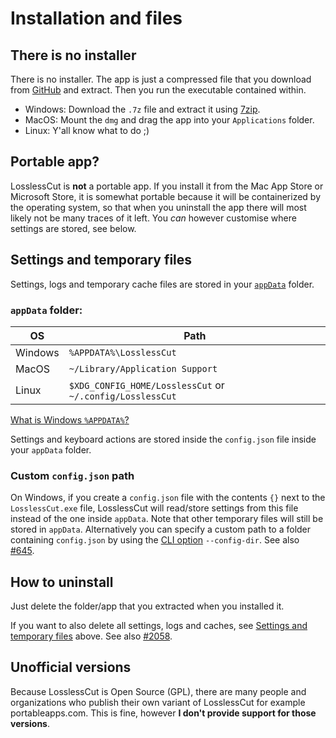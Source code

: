 # Installation and files

## There is no installer

There is no installer. The app is just a compressed file that you download from [GitHub](https://github.com/mifi/lossless-cut/releases) and extract. Then you run the executable contained within.
- Windows: Download the `.7z` file and extract it using [7zip](https://www.7-zip.org/download.html).
- MacOS: Mount the `dmg` and drag the app into your `Applications` folder.
- Linux: Y'all know what to do ;)

## Portable app?

LosslessCut is **not** a portable app. If you install it from the Mac App Store or Microsoft Store, it is somewhat portable because it will be containerized by the operating system, so that when you uninstall the app there will most likely not be many traces of it left. You *can* however customise where settings are stored, see below.

## Settings and temporary files

Settings, logs and temporary cache files are stored in your [`appData`](https://www.electronjs.org/docs/api/app#appgetpathname) folder.

### `appData` folder:

| OS | Path |
|-|-|
| Windows | `%APPDATA%\LosslessCut` |
| MacOS | `~/Library/Application Support` |
| Linux | `$XDG_CONFIG_HOME/LosslessCut` or `~/.config/LosslessCut` |

[What is Windows `%APPDATA%`?](https://superuser.com/questions/632891/what-is-appdata)

Settings and keyboard actions are stored inside the `config.json` file inside your `appData` folder.

### Custom `config.json` path

On Windows, if you create a `config.json` file with the contents `{}` next to the `LosslessCut.exe` file, LosslessCut will read/store settings from this file instead of the one inside `appData`. Note that other temporary files will still be stored in `appData`. Alternatively you can specify a custom path to a folder containing `config.json` by using the [CLI option](./cli.md) `--config-dir`. See also [#645](https://github.com/mifi/lossless-cut/issues/645).

## How to uninstall

Just delete the folder/app that you extracted when you installed it.

If you want to also delete all settings, logs and caches, see [Settings and temporary files](#settings-and-temporary-files) above. See also [#2058](https://github.com/mifi/lossless-cut/issues/).

## Unofficial versions

Because LosslessCut is Open Source (GPL), there are many people and organizations who publish their own variant of LosslessCut for example portableapps.com. This is fine, however **I don't provide support for those versions**.
